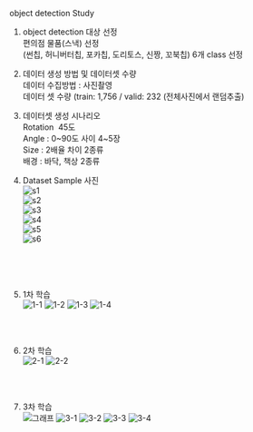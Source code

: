object detection Study

1. object detection 대상 선정 <br>
편의점 물품(스낵) 선정 <br> 
(썬칩, 허니버터칩, 포카칩, 도리토스, 신짱, 꼬북칩) 6개 class 선정 <br> 

2. 데이터 생성 방법 및 데이터셋 수량 <br> 
데이터 수집방법 : 사진촬영 <br> 
데이터 셋 수량 (train: 1,756 / valid: 232 (전체사진에서 랜덤추출) <br> 

3. 데이터셋 생성 시나리오 <br> 
Rotation  45도 <br> 
Angle : 0~90도 사이 4~5장 <br> 
Size : 2배율 차이 2종류 <br> 
배경 : 바닥, 책상 2종류 <br> 


4. Dataset Sample 사진<br>
![s1](https://user-images.githubusercontent.com/57925362/144350983-13c21ca5-e8bb-484d-9ce0-d9999c45b620.png)<br>
![s2](https://user-images.githubusercontent.com/57925362/144350990-1e95f131-d90b-457b-ba93-1e33c6f84815.png)<br>
![s3](https://user-images.githubusercontent.com/57925362/144350998-4b9ef49b-791e-4caa-874d-86e5282bb4c7.png)<br>
![s4](https://user-images.githubusercontent.com/57925362/144351002-51d7daa6-7b85-4d5f-9d25-12babfccd652.png)<br>
![s5](https://user-images.githubusercontent.com/57925362/144351005-fefe2f97-dcdc-490e-aee2-24439ad54f66.png)<br>
![s6](https://user-images.githubusercontent.com/57925362/144351008-cb54f98c-25f2-40d5-bc78-3f6d4dea0535.png)<br>
<br>
<br>
<br>

5. 1차 학습<br>
![1-1](https://user-images.githubusercontent.com/57925362/144350089-fce78eff-36a8-4afe-aa97-bc3bfe670984.gif)
![1-2](https://user-images.githubusercontent.com/57925362/144350094-c87982ea-60a9-483e-abd9-0e5c887e4c04.gif)
![1-3](https://user-images.githubusercontent.com/57925362/144350097-30874f02-db9f-43f9-82fa-f23a65fe67b9.gif)
![1-4](https://user-images.githubusercontent.com/57925362/144350102-bce4d0d0-4713-47a1-9516-e388e1aa2ef2.gif)
<br>
<br>
 
6. 2차 학습<br>
![2-1](https://user-images.githubusercontent.com/57925362/144350118-c29d4589-e349-4008-84a6-28bdb19a61fb.gif)
![2-2](https://user-images.githubusercontent.com/57925362/144350127-5ff49efa-8aa0-4df8-8597-a7e2ee8d807e.gif)
<br>
<br> 

7. 3차 학습<br>
![그래프](https://user-images.githubusercontent.com/57925362/144350213-958568c9-8e77-44fd-a497-d3867a928e31.png)
![3-1](https://user-images.githubusercontent.com/57925362/144350134-6737c539-db83-4367-a515-8ba94695266e.gif)
![3-2](https://user-images.githubusercontent.com/57925362/144350152-05b2dbc3-3408-46e5-99c4-d0c41689e656.gif)
![3-3](https://user-images.githubusercontent.com/57925362/144350162-4d793d79-ca23-4954-abd9-c47e37d14537.gif)
![3-4](https://user-images.githubusercontent.com/57925362/144350168-6f51ed2d-460d-40a8-896f-8f13bda6f79d.gif)
<br>
<br>


